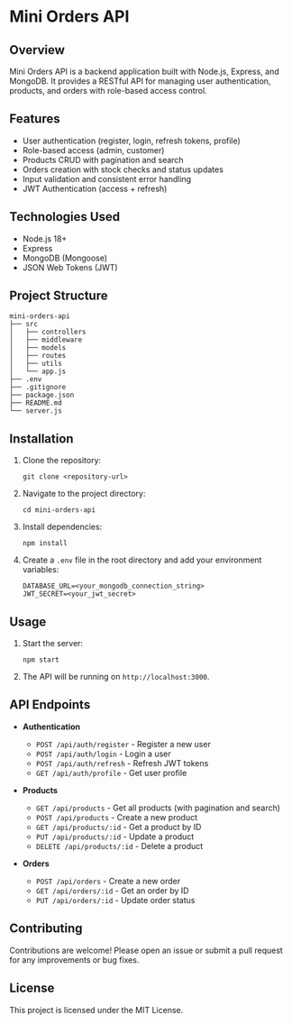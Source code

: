 # Mini Orders API

## Overview
Mini Orders API is a backend application built with Node.js, Express, and MongoDB. It provides a RESTful API for managing user authentication, products, and orders with role-based access control.

## Features
- User authentication (register, login, refresh tokens, profile)
- Role-based access (admin, customer)
- Products CRUD with pagination and search
- Orders creation with stock checks and status updates
- Input validation and consistent error handling
- JWT Authentication (access + refresh)

## Technologies Used
- Node.js 18+
- Express
- MongoDB (Mongoose)
- JSON Web Tokens (JWT)

## Project Structure
```
mini-orders-api
├── src
│   ├── controllers
│   ├── middleware
│   ├── models
│   ├── routes
│   ├── utils
│   └── app.js
├── .env
├── .gitignore
├── package.json
├── README.md
└── server.js
```

## Installation
1. Clone the repository:
   ```
   git clone <repository-url>
   ```
2. Navigate to the project directory:
   ```
   cd mini-orders-api
   ```
3. Install dependencies:
   ```
   npm install
   ```
4. Create a `.env` file in the root directory and add your environment variables:
   ```
   DATABASE_URL=<your_mongodb_connection_string>
   JWT_SECRET=<your_jwt_secret>
   ```

## Usage
1. Start the server:
   ```
   npm start
   ```
2. The API will be running on `http://localhost:3000`.

## API Endpoints
- **Authentication**
  - `POST /api/auth/register` - Register a new user
  - `POST /api/auth/login` - Login a user
  - `POST /api/auth/refresh` - Refresh JWT tokens
  - `GET /api/auth/profile` - Get user profile

- **Products**
  - `GET /api/products` - Get all products (with pagination and search)
  - `POST /api/products` - Create a new product
  - `GET /api/products/:id` - Get a product by ID
  - `PUT /api/products/:id` - Update a product
  - `DELETE /api/products/:id` - Delete a product

- **Orders**
  - `POST /api/orders` - Create a new order
  - `GET /api/orders/:id` - Get an order by ID
  - `PUT /api/orders/:id` - Update order status

## Contributing
Contributions are welcome! Please open an issue or submit a pull request for any improvements or bug fixes.

## License
This project is licensed under the MIT License.